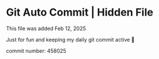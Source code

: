 # Git Auto Commit | Hidden File

This file was added Feb 12, 2025

Just for fun and keeping my daily git commit active 🤪

commit number: 458025
